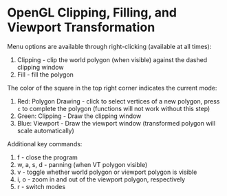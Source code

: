 # OpenGL Clipping, Filling, and Viewport Transformation

Menu options are available through right-clicking (available at all times):
1. Clipping - clip the world polygon (when visible) against the dashed clipping window
2. Fill - fill the polygon

The color of the square in the top right corner indicates the current mode:
1. Red: Polygon Drawing - click to select vertices of a new polygon, press ```c``` to complete the polygon (functions will not work without this step)
2. Green: Clipping - Draw the clipping window
3. Blue: Viewport - Draw the viewport window (transformed polygon will scale automatically)

Additional key commands:
1. f - close the program
2. w, a, s, d - panning (when VT polygon visible)
3. v - toggle whether world polygon or viewport polygon is visible
4. i, o - zoom in and out of the viewport polygon, respectively
5. r - switch modes

